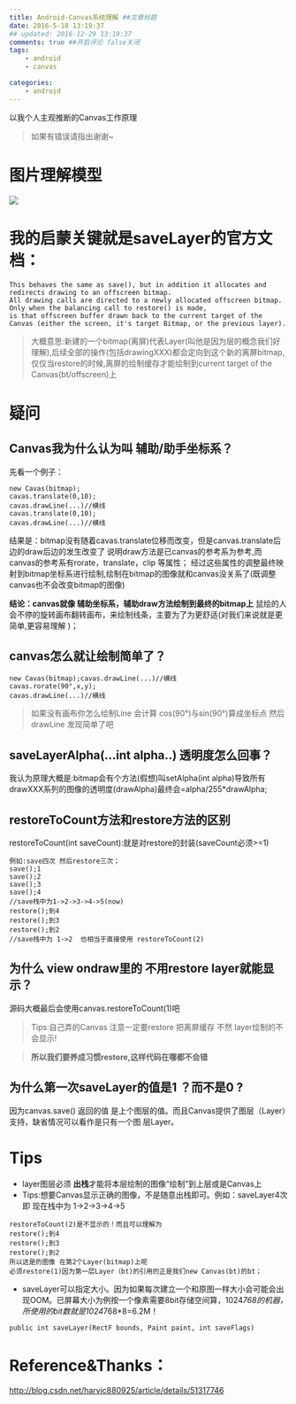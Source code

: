 ```yaml
---
title: Android-Canvas系统理解 ##文章标题
date: 2016-5-18 13:19:37
## updated: 2016-12-29 13:19:37
comments: true ##开启评论 false关闭
tags:
    - android
    - canvas

categories:
    - android
---
```

以我个人主观推断的Canvas工作原理
>如果有错误请指出谢谢~

<!-- more -->
# 图片理解模型
![](https://ww4.sinaimg.cn/large/006tKfTcgw1fb8y9kyyggj31ig11oq91.jpg)

# 我的启蒙关键就是saveLayer的官方文档：
```
This behaves the same as save(), but in addition it allocates and redirects drawing to an offscreen bitmap.
All drawing calls are directed to a newly allocated offscreen bitmap. 
Only when the balancing call to restore() is made, 
is that offscreen buffer drawn back to the current target of the Canvas (either the screen, it's target Bitmap, or the previous layer).
```
>大概意思:新建的一个bitmap(离屏)代表Layer(叫他是因为层的概念我们好理解),后续全部的操作(包括drawingXXX)都会定向到这个新的离屏bitmap,仅仅当restore的时候,离屏的绘制缓存才能绘制到current target of the Canvas(bt/offscreen)上

# 疑问 

## Canvas我为什么认为叫 辅助/助手坐标系？
先看一个例子：
```
new Cavas(bitmap);
cavas.translate(0,10);
cavas.drawLine(...)//横线
cavas.translate(0,10);
cavas.drawLine(...)//横线
```
结果是：bitmap没有随着cavas.translate位移而改变，但是canvas.translate后边的draw后边的发生改变了
说明draw方法是已canvas的参考系为参考,而canvas的参考系有rorate，translate，clip 等属性；
经过这些属性的调整最终映射到bitmap坐标系进行绘制,绘制在bitmap的图像就和canvas没关系了(既调整canvas也不会改变bitmap的图像)

**结论：canvas就像 辅助坐标系，辅助draw方法绘制到最终的bitmap上**
鼠绘的人会不停的旋转画布翻转画布，来绘制线条，主要为了为更舒适(对我们来说就是更简单,更容易理解 )；

## canvas怎么就让绘制简单了？
```
new Cavas(bitmap);cavas.drawLine(...)//横线
cavas.rorate(90°,x,y);
cavas.drawLine(...)//横线
```
>如果没有画布你怎么绘制Line 会计算 cos(90°)与sin(90°)算成坐标点 然后drawLine 发现简单了吧

## saveLayerAlpha(...int alpha..) 透明度怎么回事？
我认为原理大概是:bitmap会有个方法(假想)叫setAlpha(int alpha)导致所有drawXXX系列的图像的透明度(drawAlpha)最终会=alpha/255*drawAlpha;

## restoreToCount方法和restore方法的区别
restoreToCount(int saveCount):就是对restore的封装(saveCount必须>=1) 
```
例如:save四次 然后restore三次；
save();1
save();2
save();3
save();4
//save栈中为1->2->3->4->5(now)
restore();到4
restore();到3
restore();到2
//save栈中为 1->2  也相当于直接使用 restoreToCount(2)
```

## 为什么 view ondraw里的 不用restore layer就能显示？
源码大概最后会使用canvas.restoreToCount(1)吧
>Tips:自己弄的Canvas 注意一定要restore 把离屏缓存 不然 layer绘制的不会显示!

>**所以我们要养成习惯restore,这样代码在哪都不会错**

## 为什么第一次saveLayer的值是1 ？而不是0 ?
因为canvas.save() 返回的值 是上个图层的值。而且Canvas提供了图层（Layer）支持，缺省情况可以看作是只有一个图 层Layer。

# Tips
* layer图层必须 **出栈**才能将本层绘制的图像“绘制”到上层或是Canvas上
* Tips:想要Canvas显示正确的图像，不是随意出栈即可。例如：saveLayer4次 即 现在栈中为 1->2->3->4->5  
```
restoreToCount(2)是不显示的！而且可以理解为
restore();到4
restore();到3
restore();到2
所以这是的图像 在第2个Layer(bitmap)上呢
必须restore(1)因为第一层Layer（bt)的引用的正是我们new Canvas(bt)的bt；
```
* saveLayer可以指定大小。因为如果每次建立一个和原图一样大小会可能会出现OOM。已屏幕大小为例按一个像素需要8bit存储空间算，1024*768的机器，所使用的bit数就是1024*768*8=6.2M！
```
public int saveLayer(RectF bounds, Paint paint, int saveFlags)
```

# Reference&Thanks：

http://blog.csdn.net/harvic880925/article/details/51317746
